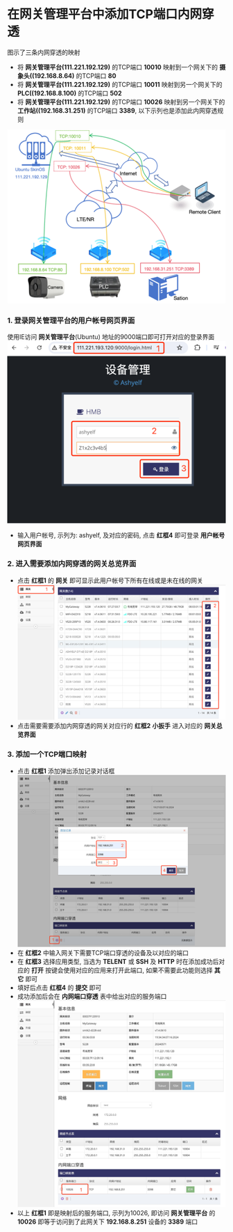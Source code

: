 

# 在网关管理平台中添加TCP端口内网穿透  

图示了三条内网穿透的映射
- 将 **网关管理平台(111.221.192.129)**  的TCP端口 **10010** 映射到一个网关下的 **摄象头((192.168.8.64)** 的TCP端口 **80** 
- 将 **网关管理平台(111.221.192.129)**  的TCP端口 **10011** 映射到另一个网关下的 **PLC((192.168.8.100)** 的TCP端口 **502** 
- 将 **网关管理平台(111.221.192.129)**  的TCP端口 **10026** 映射到另一个网关下的 **工作站((192.168.31.251)** 的TCP端口 **3389**, 以下示列也是添加此内网穿透规则 

![avatar](./tcpmap.jpg)   

### 1. 登录网关管理平台的用户帐号网页界面   

使用IE访问 **网关管理平台**(Ubuntu) 地址的9000端口即可打开对应的登录界面   
![avatar](./ashyelf_login_cn.jpg)   
- 输入用户帐号, 示列为: ashyelf, 及对应的密码, 点击 **红框4** 即可登录 **用户帐号网页界面**   

### 2. 进入需要添加内网穿透的网关总览界面  

- 点击 **红框1** 的 **网关** 即可显示此用户帐号下所有在线或是未在线的网关   
![avatar](./network_add_gateway_list_cn.jpg)   
- 点击需要需要添加内网穿透的网关对应行的 **红框2** **小扳手** 进入对应的 **网关总览界面**  

### 3. 添加一个TCP端口映射  

- 点击 **红框1** 添加弹出添加记录对话框      
![avatar](./tcpmap_add_cn.jpg)   
- 在 **红框2** 中输入网关下需要TCP端口穿透的设备及以对应的端口
- 在 **红框3** 选择应用类型, 当选为 **TELENT** 或 **SSH** 及 **HTTP** 时在添加成功后对应的 **打开** 按键会使用对应的应用来打开此端口, 如果不需要此功能则选择 **其它** 即可
- 填好后点击 **红框4** 的 **提交** 即可   
- 成功添加后会在 **内网端口穿透** 表中给出对应的服务端口   
![avatar](./tcpmap_add_ok_cn.jpg)   
- 以上 **红框1** 即是映射后的服务端口, 示列为10026, 即访问 **网关管理平台** 的 **10026** 即等于访问到了此网关下 **192.168.8.251** 设备的 **3389** 端口  
